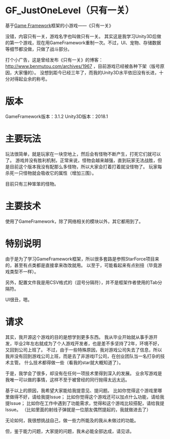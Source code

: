 # GF_JustOneLevel（只有一关）
基于[Game Framework](https://github.com/EllanJiang/GameFramework)框架的小游戏——《只有一关》

没错，内容只有一关，游戏名字也叫做只有一关。
其实这是我学习Unity3D后做的第一个游戏，现在用GameFramework重制一次。不过，UI、宠物、存储数据等细节都没做，只做了战斗部分。

打个小广告，这是曾经发布《只有一关》的博客：http://www.benmutou.com/archives/1967 ，目前游戏已经被各种下架（版号原因，大家懂的）。
没想到距今已经三年了，而我的Unity3D水平依旧没有长进，十分对得起业余的称号。

# 版本
GameFramework版本：3.1.2
Unity3D版本：2018.1

# 主要玩法
玩法很简单，就是玩家在一块空地上，然后会有怪物不断产生，打死它们就可以了。
游戏并没有胜利机制，正常来说，怪物会越来越强，直到玩家无法战胜，但是目前这个版本我没有配那么多怪物，所以大家会打着打着就没怪物了。
玩家每杀死一只怪物就会吸收它的属性（增加三围）。

目前只有三种笨笨的怪物。

# 主要技术
使用了GameFramework，除了网络相关的模块以外，其它都用到了。

# 特别说明
由于是为了学习GameFramework框架，所以很多套路是参照StarForce项目来的，甚至有点类都是直接拿来改改就用。
以至于，可能看起来有点别扭（毕竟游戏类型不一样）。

另外，配置文件我是用CSV格式的（逗号分隔符），并不是框架作者使用的Tab分隔符。

UI很丑，嗯。

# 请求
其实，我开源这个游戏的目的是想学到更多东西。
我从毕业开始就从事手游开发，毕业2年左右就成为了个人游戏开发者，也是差不多坚持了2年，环境不好，又回到公司上班了。
不过，由于一些特殊原因，我对游戏公司失去了信息，所以我并没有回到游戏公司上班，而是去了非游戏IT公司，在创业团队当一名打杂的技术主管。
什么技术都得做一些（看我的star就大概知道了）。

于是，我学会了很多，却没有在任何一项技术里得到深入的发展。
业余写游戏是我唯一可以做的事情，这样不至于被曾经的同行抛得太远太远。

基于以上的原因，我希望大家能给我提意见、提问题。
比如你觉得这个游戏里哪里做得不好，请给我提Issue；
比如你觉得这个游戏还可以加点什么功能，请给我提Issue；
比如你在工作中遇到了功能需求，觉得和这个游戏比较搭配，请给我提Issue。
（比如里面的射线子弹就是一位朋友偶然提起的，我就做进去了）

无论如何，我很想挑战自己，做一些力所能及的我从未做过的功能。

但，鉴于能力问题，大家提的问题，我未必能全部达成，请见谅。
